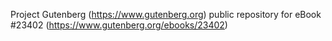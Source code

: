 Project Gutenberg (https://www.gutenberg.org) public repository for eBook #23402 (https://www.gutenberg.org/ebooks/23402)
